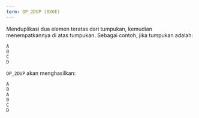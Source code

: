 ```yaml
---
term: OP_2DUP (0X6E)
---
```


Menduplikasi dua elemen teratas dari tumpukan, kemudian menempatkannya di atas tumpukan. Sebagai contoh, jika tumpukan adalah:

```text
A
B
C
D
```

`OP_2DUP` akan menghasilkan:

```text
A
B
A
B
C
D
```